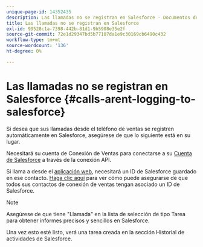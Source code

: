 ```yaml
---
unique-page-id: 14352435
description: Las llamadas no se registran en Salesforce - Documentos de Marketo - Documentación del producto
title: Las llamadas no se registran en Salesforce
exl-id: 99528c1a-7398-442b-81d1-9b5908e35e2f
source-git-commit: 72e1d29347bd5b77107da1e9c30169cb6490c432
workflow-type: tm+mt
source-wordcount: '136'
ht-degree: 0%

---
```


# Las llamadas no se registran en Salesforce {#calls-arent-logging-to-salesforce}

Si desea que sus llamadas desde el teléfono de ventas se registren automáticamente en Salesforce, asegúrese de que lo siguiente está en su lugar.

Necesitará su cuenta de Conexión de Ventas para conectarse a su [Cuenta de Salesforce](/help/marketo/product-docs/marketo-sales-connect/crm/salesforce-integration/connect-your-sales-connect-account-to-salesforce.md) a través de la conexión API.

Si llama a desde el [aplicación web](https://toutapp.com/login), necesitará un ID de Salesforce guardado en ese contacto. [Haga clic aquí](/help/marketo/product-docs/marketo-sales-connect/crm/salesforce-customization/import-a-salesforce-id-into-sales-connect.md) para ver cómo puede asegurarse de que todos sus contactos de conexión de ventas tengan asociado un ID de Salesforce.

>[!NOTE]
>
>Asegúrese de que tiene &quot;Llamada&quot; en la lista de selección de tipo Tarea para obtener informes precisos y sencillos en Salesforce.

Una vez esto esté listo, verá una tarea creada en la sección Historial de actividades de Salesforce.
